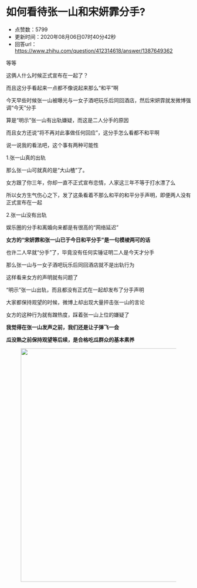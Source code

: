 # 如何看待张一山和宋妍霏分手?
- 点赞数：5799
- 更新时间：2020年08月06日07时40分42秒
- 回答url：https://www.zhihu.com/question/412314618/answer/1387649362
<body>
 <p data-pid="XiLAmiDz">等等</p>
 <p data-pid="GoWbRwf9">这俩人什么时候正式宣布在一起了？</p>
 <p data-pid="e93xFwGG">而且这分手看起来一点都不像说起来那么“和平”啊</p>
 <p data-pid="1Ytvni2i">今天早些时候张一山被曝光与一女子酒吧玩乐后同回酒店，然后宋妍霏就发微博强调“今天”分手</p>
 <p data-pid="HqY4yc2_">算是“明示”张一山有出轨嫌疑，而这是二人分手的原因</p>
 <p data-pid="j1fSfa63">而且女方还说“将不再对此事做任何回应”，这分手怎么看都不和平啊</p>
 <p data-pid="oB7AQ2gd">说一说我的看法吧，这个事有两种可能性</p>
 <p data-pid="fhbqhvGi">1.张一山真的出轨</p>
 <p data-pid="8yaEmtag">那么张一山可就真的是“大山楂”了。</p>
 <p data-pid="WQJGGFcL">女方跟了你三年，你却一直不正式宣布恋情，人家这三年不等于打水漂了么</p>
 <p data-pid="eFt8FAIt">所以女方生气伤心之下，发了这条看着不那么和平的和平分手声明，即便两人没有正式宣布在一起</p>
 <p data-pid="8FJC3Dh4">2.张一山没有出轨</p>
 <p data-pid="fgio4FsN">娱乐圈的分手和离婚向来都是有很高的“网络延迟”</p>
 <p data-pid="KYQ7jBEo"><b>女方的“宋妍霏和张一山已于今日和平分手”是一句模棱两可的话</b></p>
 <p data-pid="Q8NbAxMs">也许二人早就“分手”了，毕竟没有任何实锤证明二人是今天才分手</p>
 <p data-pid="2ud0CprA">那么张一山与一女子酒吧玩乐后同回酒店就不是出轨行为</p>
 <p data-pid="7CAvV5Gl">这样看来女方的声明就有问题了</p>
 <p data-pid="KhrNfBCu">“明示”张一山出轨，而且都没有正式在一起却发布了分手声明</p>
 <p data-pid="kNgitCGV">大家都保持观望的时候，微博上却出现大量抨击张一山的言论</p>
 <p data-pid="ZH6uSo0L">女方的这种行为就有蹭热度，踩着张一山上位的嫌疑了</p>
 <p data-pid="6xGMMWgz"><b>我觉得在张一山发声之前，我们还是让子弹飞一会</b></p>
 <p data-pid="O6G3ObCB"><b>瓜没熟之前保持观望等后续，是合格吃瓜群众的基本素养</b></p>
 <figure data-size="normal">
  <img src="https://picx.zhimg.com/50/v2-ca178783f794a8fb93b62579160ef443_720w.jpg?source=1940ef5c" data-rawwidth="636" data-rawheight="626" data-size="normal" data-caption="" data-original-token="v2-0e95e1814466807ba9f0a1dd173403ab" data-default-watermark-src="https://picx.zhimg.com/50/v2-7bab37046e1c45b81f4281f9be115aee_720w.jpg?source=1940ef5c" class="origin_image zh-lightbox-thumb" width="636" data-original="https://pica.zhimg.com/v2-ca178783f794a8fb93b62579160ef443_r.jpg?source=1940ef5c">
 </figure>
 <p></p>
</body>